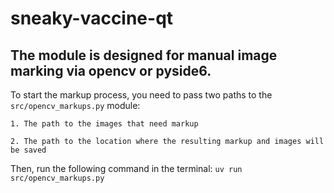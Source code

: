 # sneaky-vaccine-qt
## The module is designed for manual image marking via opencv or pyside6.

To start the markup process, you need to pass two paths to the `src/opencv_markups.py` module:

    1. The path to the images that need markup

    2. The path to the location where the resulting markup and images will be saved

Then, run the following command in the terminal:
`uv run src/opencv_markups.py`